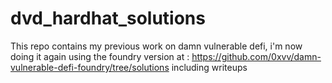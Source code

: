 # dvd_hardhat_solutions

This repo contains my previous work on damn vulnerable defi, i'm now doing it again using the foundry version at : https://github.com/0xvv/damn-vulnerable-defi-foundry/tree/solutions including writeups
